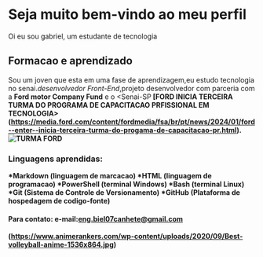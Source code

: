 # Seja muito bem-vindo ao meu perfil 
<p aling="justify"> Oi eu sou gabriel, um estudante de tecnologia 
 
  ## Formacao e aprendizado
  
   Sou um joven que esta em uma fase de aprendizagem,eu estudo tecnologia no senai.<i>desenvolvedor Front-End</i>,projeto desenvolvedor com parceria com a <strong>Ford motor Company Fund</strong> e o <Senai-SP<strong> [FORD INICIA TERCEIRA TURMA DO PROGRAMA DE CAPACITACAO PRFISSIONAL EM TECNOLOGIA>
(https://media.ford.com/content/fordmedia/fsa/br/pt/news/2024/01/ford--enter--inicia-terceira-turma-do-progama-de-capacitacao-pr.html).
     ![TURMA FORD <ENTER>](https://www.google.com/url?sa=i&url=https%3A%2F%2Fmedia.ford.com%2Fcontent%2Ffordmedia%2Ffsa%2Fbr%2Fpt%2Fnews%2F2024%2F01%2Fford--enter--inicia-terceira-turma-do-programa-de-capacitacao-pr.html&psig=AOvVaw1iyV8vg-e6i-rptZitVWwL&ust=1708521472161000&source=images&cd=vfe&opi=89978449&ved=0CBIQJRxqFwoTCIiVz7qBuoQDFQAAAAAdAAAAABAU)
  
   ### Linguagens aprendidas:
  *Markdown (linguagem de marcacao)
     *HTML (linguagem de programacao)
     *PowerShell (terminal Windows)
     *Bash (terminal Linux)
     *Git (Sistema de Controle de Versionamento)
     *GitHub (Plataforma de hospedagem de codigo-fonte)
     
  #### Para contato: e-mail:eng.biel07canhete@gmail.com

     

(https://www.animerankers.com/wp-content/uploads/2020/09/Best-volleyball-anime-1536x864.jpg)
